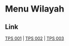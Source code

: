 # Menu Wilayah

## Link

[TPS 001](https://github.com/gigit-pemilu/pemilu-2024-21-kepulauan-riau/tree/main/pilpres/hitung-suara/sub/21-kepulauan-riau/sub/05-kepulauan-anambas/sub/01-siantan/sub/2006-sri-tanjung/sub/001-tps)
 | 
[TPS 002](https://github.com/gigit-pemilu/pemilu-2024-21-kepulauan-riau/tree/main/pilpres/hitung-suara/sub/21-kepulauan-riau/sub/05-kepulauan-anambas/sub/01-siantan/sub/2006-sri-tanjung/sub/002-tps)
 | 
[TPS 003](https://github.com/gigit-pemilu/pemilu-2024-21-kepulauan-riau/tree/main/pilpres/hitung-suara/sub/21-kepulauan-riau/sub/05-kepulauan-anambas/sub/01-siantan/sub/2006-sri-tanjung/sub/003-tps)

